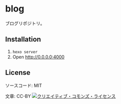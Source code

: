 # blog

ブログリポジトリ。

## Installation

1. `hexo server`
2. Open http://0.0.0.0:4000

## License

ソースコード: MIT

文章: CC-BY <a rel="license" href="http://creativecommons.org/licenses/by/4.0/"><img alt="クリエイティブ・コモンズ・ライセンス" style="border-width:0" src="https://i.creativecommons.org/l/by/4.0/88x31.png" /></a>